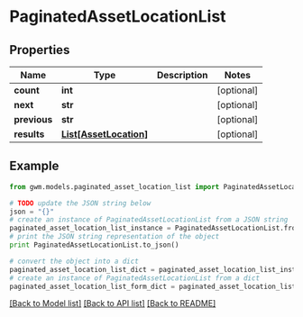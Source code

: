 # PaginatedAssetLocationList


## Properties
Name | Type | Description | Notes
------------ | ------------- | ------------- | -------------
**count** | **int** |  | [optional] 
**next** | **str** |  | [optional] 
**previous** | **str** |  | [optional] 
**results** | [**List[AssetLocation]**](AssetLocation.md) |  | [optional] 

## Example

```python
from gwm.models.paginated_asset_location_list import PaginatedAssetLocationList

# TODO update the JSON string below
json = "{}"
# create an instance of PaginatedAssetLocationList from a JSON string
paginated_asset_location_list_instance = PaginatedAssetLocationList.from_json(json)
# print the JSON string representation of the object
print PaginatedAssetLocationList.to_json()

# convert the object into a dict
paginated_asset_location_list_dict = paginated_asset_location_list_instance.to_dict()
# create an instance of PaginatedAssetLocationList from a dict
paginated_asset_location_list_form_dict = paginated_asset_location_list.from_dict(paginated_asset_location_list_dict)
```
[[Back to Model list]](../README.md#documentation-for-models) [[Back to API list]](../README.md#documentation-for-api-endpoints) [[Back to README]](../README.md)



